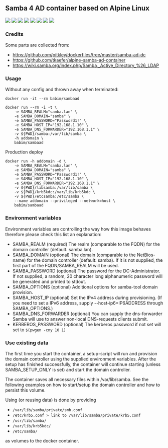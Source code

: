## Samba 4 AD container based on Alpine Linux

[![](https://images.microbadger.com/badges/image/babim/sambaad.svg)](https://microbadger.com/images/babim/sambaad "Get your own image badge on microbadger.com") [![](https://images.microbadger.com/badges/version/babim/sambaad.svg)](https://microbadger.com/images/babim/sambaad "Get your own version badge on microbadger.com") [![](https://images.microbadger.com/badges/image/babim/sambaad:ssh.svg)](https://microbadger.com/images/babim/sambaad:ssh "Get your own image badge on microbadger.com") [![](https://images.microbadger.com/badges/version/babim/sambaad:ssh.svg)](https://microbadger.com/images/babim/sambaad:ssh "Get your own version badge on microbadger.com")
[![](https://images.microbadger.com/badges/image/babim/sambaad:nokrb.svg)](https://microbadger.com/images/babim/sambaad:nokrb "Get your own image badge on microbadger.com") [![](https://images.microbadger.com/badges/version/babim/sambaad:nokrb.svg)](https://microbadger.com/images/babim/sambaad:nokrb "Get your own version badge on microbadger.com") [![](https://images.microbadger.com/badges/image/babim/sambaad:nokrb.ssh.svg)](https://microbadger.com/images/babim/sambaad:nokrb.ssh "Get your own image badge on microbadger.com") [![](https://images.microbadger.com/badges/version/babim/sambaad:nokrb.ssh.svg)](https://microbadger.com/images/babim/sambaad:nokrb.ssh "Get your own version badge on microbadger.com")

### Credits
Some parts are collected from:
* https://github.com/pitkley/dockerfiles/tree/master/samba-ad-dc
* https://github.com/tkaefer/alpine-samba-ad-container
* https://wiki.samba.org/index.php/Samba,_Active_Directory_%26_LDAP


### Usage

Without any config and thrown away when terminated:
```
docker run -it --rm babim/sambaad
```
```
docker run --rm -i -t \
    -e SAMBA_REALM="samba.lan" \
    -e SAMBA_DOMAIN="samba" \
    -e SAMBA_PASSWORD="Password1!" \
    -e SAMBA_HOST_IP="192.168.1.10" \
    -e SAMBA_DNS_FORWARDER="192.168.1.1" \
    -v ${PWD}/samba:/var/lib/samba \
    -h addomain \
    babim/sambaad
```
Production deploy
```
docker run -h addomain -d \
    -e SAMBA_REALM="samba.lan" \
    -e SAMBA_DOMAIN="samba" \
    -e SAMBA_PASSWORD="Password1!" \
    -e SAMBA_HOST_IP="192.168.1.10" \
    -e SAMBA_DNS_FORWARDER="192.168.1.1" \
    -v ${PWD}/libsamba:/var/lib/samba \
    -v ${PWD}/krb5kdc:/var/lib/krb5kdc \
    -v ${PWD}/etcsamba:/etc/samba \
    --name addomain --privileged --network=host \
    babim/sambaad
```
### Environment variables

Environment variables are controlling the way how this image behaves therefore please check this list an explanation:

* SAMBA_REALM (required) The realm (comparable to the FQDN) for the domain controller (default. samba.lan).
* SAMBA_DOMAIN (optional) The domain (comparable to the NetBios-name) for the domain controller (default: samba). If it is not supplied, the first part of the FQDN/SAMBA_REALM will be used.
* SAMBA_PASSWORD (optional) The password for the DC-Administrator. If not supplied, a random, 20 character long alphanumeric password will be generated and printed to stdout.
* SAMBA_OPTIONS (optional) Additional options for samba-tool domain provision.
* SAMBA_HOST_IP (optional) Set the IPv4 address during provisioning. (If you need to set a IPv6 address, supply --host-ip6=IP6ADDRESS through SAMBA_OPTIONS.)
* SAMBA_DNS_FORWARDER (optional) You can supply the dns-forwarder Samba will use to answer non-local DNS-requests clients submit.
* KERBEROS_PASSWORD (optional) The kerberos password  if not set will set to `$(pwgen -cny 10 1)`

### Use existing data

The first time you start the container, a setup-script will run and provision the domain controller using the supplied environment variables. After the setup has finished successfully, the container will continue starting (unless SAMBA_SETUP_ONLY is set) and start the domain controller.

The container saves all necessary files within /var/lib/samba. See the following examples on how to start/setup the domain controller and how to persist this volume.

Using (or reusing data) is done by providing
* `/var/lib/samba/private/smb.conf`
* `/etc/krb5.conf > link to /var/lib/samba/private/krb5.conf`
* `/usr/lib/samba/`
* `/var/lib/krb5kdc/`
* `/etc/samba/`

as volumes to the docker container.
